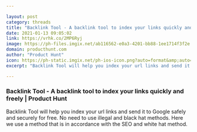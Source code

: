 ```yaml
---

layout: post
category: threads
title: "Backlink Tool - A backlink tool to index your links quickly and freely"
date: 2021-01-13 09:05:02
link: https://vrhk.co/2MP6Ryj
image: https://ph-files.imgix.net/ab116562-e0a3-4201-bb88-1ee1714f3f2e.jpeg?auto=format&fit=crop&frame=1&h=512&w=1024
domain: producthunt.com
author: "Product Hunt"
icon: https://ph-static.imgix.net/ph-ios-icon.png?auto=format&amp;auto=compress
excerpt: "Backlink Tool will help you index your url links and send it to Google safely and securely for free. No need to use illegal and black hat methods. Here we use a method that is in accordance with the SEO and white hat method."

---
```


### Backlink Tool - A backlink tool to index your links quickly and freely | Product Hunt

Backlink Tool will help you index your url links and send it to Google safely and securely for free. No need to use illegal and black hat methods. Here we use a method that is in accordance with the SEO and white hat method.